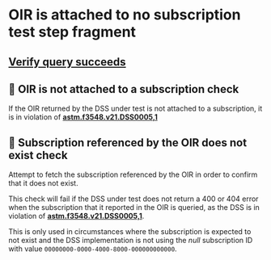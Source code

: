 # OIR is attached to no subscription test step fragment

## [Verify query succeeds](./crud/read_query.md)

## 🛑 OIR is not attached to a subscription check

If the OIR returned by the DSS under test is not attached to a subscription,
it is in violation of **[astm.f3548.v21.DSS0005,1](../../../../../../requirements/astm/f3548/v21.md)**

## 🛑 Subscription referenced by the OIR does not exist check

Attempt to fetch the subscription referenced by the OIR in order to confirm that it does not exist.

This check will fail if the DSS under test does not return a 400 or 404 error when the subscription
that it reported in the OIR is queried, as the DSS is in violation of **[astm.f3548.v21.DSS0005,1](../../../../../../requirements/astm/f3548/v21.md)**.

This is only used in circumstances where the subscription is expected to not exist and the DSS implementation
is not using the _null_ subscription ID with value `00000000-0000-4000-8000-000000000000`.

